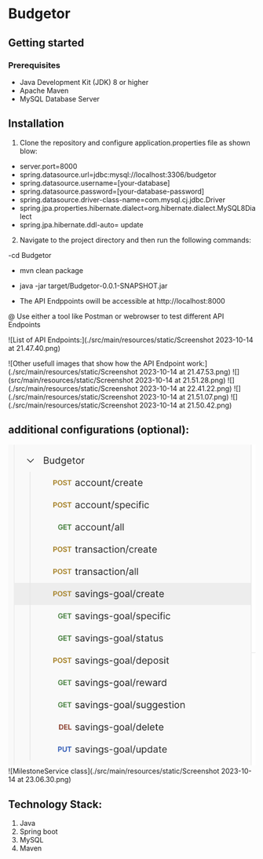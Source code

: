 # Budgetor

## Getting started

### Prerequisites

- Java Development Kit (JDK) 8 or higher
- Apache Maven
- MySQL Database Server

## Installation

1. Clone the repository and configure application.properties file as shown blow:

- server.port=8000
- spring.datasource.url=jdbc:mysql://localhost:3306/budgetor
- spring.datasource.username=[your-database]
- spring.datasource.password=[your-database-password]
- spring.datasource.driver-class-name=com.mysql.cj.jdbc.Driver
- spring.jpa.properties.hibernate.dialect=org.hibernate.dialect.MySQL8Dialect
- spring.jpa.hibernate.ddl-auto= update

2. Navigate to the project directory and then run the following commands:

-cd Budgetor

- mvn clean package
- java -jar target/Budgetor-0.0.1-SNAPSHOT.jar

- The API Endppoints owill be accessible at http://localhost:8000

@ Use either a tool like Postman or webrowser to test different API Endpoints

![List of API Endpoints:](./src/main/resources/static/Screenshot 2023-10-14 at 21.47.40.png)

![Other usefull images that show how the API Endpoint work:](./src/main/resources/static/Screenshot 2023-10-14 at 21.47.53.png)
![](src/main/resources/static/Screenshot 2023-10-14 at 21.51.28.png)
![](./src/main/resources/static/Screenshot 2023-10-14 at 22.41.22.png)
![](./src/main/resources/static/Screenshot 2023-10-14 at 21.51.07.png)
![](./src/main/resources/static/Screenshot 2023-10-14 at 21.50.42.png)

## additional configurations (optional):

![Gmail configuration in Config class](./src/main/resources/static/image1.png)
![MilestoneService class](./src/main/resources/static/Screenshot 2023-10-14 at 23.06.30.png)

## Technology Stack:

1. Java
2. Spring boot
3. MySQL
4. Maven
